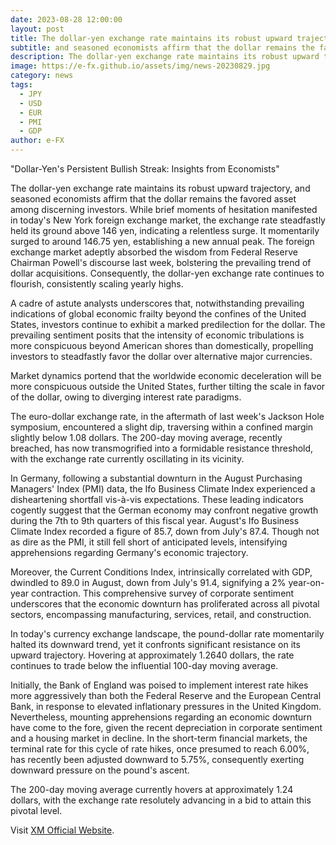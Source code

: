 ```yaml
---
date: 2023-08-28 12:00:00
layout: post
title: The dollar-yen exchange rate maintains its robust upward trajectory
subtitle: and seasoned economists affirm that the dollar remains the favored asset among discerning investors.
description: The dollar-yen exchange rate maintains its robust upward trajectory, and seasoned economists affirm that the dollar remains the favored asset among discerning investors.
image: https://e-fx.github.io/assets/img/news-20230829.jpg
category: news
tags:
  - JPY
  - USD
  - EUR
  - PMI
  - GDP
author: e-FX
---
```


"Dollar-Yen's Persistent Bullish Streak: Insights from Economists"

The dollar-yen exchange rate maintains its robust upward trajectory, and seasoned economists affirm that the dollar remains the favored asset among discerning investors. While brief moments of hesitation manifested in today's New York foreign exchange market, the exchange rate steadfastly held its ground above 146 yen, indicating a relentless surge. It momentarily surged to around 146.75 yen, establishing a new annual peak. The foreign exchange market adeptly absorbed the wisdom from Federal Reserve Chairman Powell's discourse last week, bolstering the prevailing trend of dollar acquisitions. Consequently, the dollar-yen exchange rate continues to flourish, consistently scaling yearly highs.

A cadre of astute analysts underscores that, notwithstanding prevailing indications of global economic frailty beyond the confines of the United States, investors continue to exhibit a marked predilection for the dollar. The prevailing sentiment posits that the intensity of economic tribulations is more conspicuous beyond American shores than domestically, propelling investors to steadfastly favor the dollar over alternative major currencies.

Market dynamics portend that the worldwide economic deceleration will be more conspicuous outside the United States, further tilting the scale in favor of the dollar, owing to diverging interest rate paradigms.

The euro-dollar exchange rate, in the aftermath of last week's Jackson Hole symposium, encountered a slight dip, traversing within a confined margin slightly below 1.08 dollars. The 200-day moving average, recently breached, has now transmogrified into a formidable resistance threshold, with the exchange rate currently oscillating in its vicinity.

In Germany, following a substantial downturn in the August Purchasing Managers' Index (PMI) data, the Ifo Business Climate Index experienced a disheartening shortfall vis-à-vis expectations. These leading indicators cogently suggest that the German economy may confront negative growth during the 7th to 9th quarters of this fiscal year. August's Ifo Business Climate Index recorded a figure of 85.7, down from July's 87.4. Though not as dire as the PMI, it still fell short of anticipated levels, intensifying apprehensions regarding Germany's economic trajectory.

Moreover, the Current Conditions Index, intrinsically correlated with GDP, dwindled to 89.0 in August, down from July's 91.4, signifying a 2% year-on-year contraction. This comprehensive survey of corporate sentiment underscores that the economic downturn has proliferated across all pivotal sectors, encompassing manufacturing, services, retail, and construction.

In today's currency exchange landscape, the pound-dollar rate momentarily halted its downward trend, yet it confronts significant resistance on its upward trajectory. Hovering at approximately 1.2640 dollars, the rate continues to trade below the influential 100-day moving average.

Initially, the Bank of England was poised to implement interest rate hikes more aggressively than both the Federal Reserve and the European Central Bank, in response to elevated inflationary pressures in the United Kingdom. Nevertheless, mounting apprehensions regarding an economic downturn have come to the fore, given the recent depreciation in corporate sentiment and a housing market in decline. In the short-term financial markets, the terminal rate for this cycle of rate hikes, once presumed to reach 6.00%, has recently been adjusted downward to 5.75%, consequently exerting downward pressure on the pound's ascent.

The 200-day moving average currently hovers at approximately 1.24 dollars, with the exchange rate resolutely advancing in a bid to attain this pivotal level.

Visit [XM Official Website](https://clicks.pipaffiliates.com/c?c=550036&l=en&p=0).